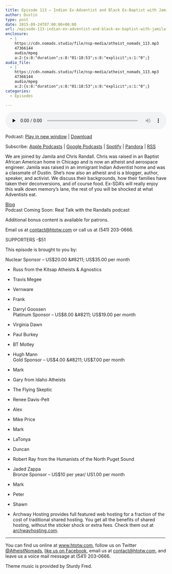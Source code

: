 ```yaml
---
title: Episode 113 – Indian Ex-Adventist and Black Ex-Baptist with Jamila and Chris Randall
author: Dustin
type: post
date: 2015-09-24T07:00:00+00:00
url: /episode-113-indian-ex-adventist-and-black-ex-baptist-with-jamila-and-chris-randall/
enclosure:
  - |
    https://cdn.nomads.studio/file/nsp-media/atheist_nomads_113.mp3
    47366144
    audio/mpeg
    a:2:{s:8:"duration";s:8:"01:18:53";s:8:"explicit";s:1:"0";}
audio_file:
  - |
    https://cdn.nomads.studio/file/nsp-media/atheist_nomads_113.mp3
    47366144
    audio/mpeg
    a:2:{s:8:"duration";s:8:"01:18:53";s:8:"explicit";s:1:"0";}
categories:
  - Episodes

---
```

<div itemscope itemtype="http://schema.org/AudioObject">
  <meta itemprop="name" content="Episode 113 &#8211; Indian Ex-Adventist and Black Ex-Baptist with Jamila and Chris Randall" />
  
  <meta itemprop="uploadDate" content="2015-09-24T01:00:00-06:00" />
  
  <meta itemprop="encodingFormat" content="audio/mpeg" />
  
  <meta itemprop="duration" content="PT1H18M53S" />
  
  <meta itemprop="description" content="We are joined by Jamila and Chris Randall. Chris was raised in an Baptist African American home in Chicago and is now an atheist and aerospace engineer. Jamila was raised in an immigrant Indian Adventist home and was a classmate of Dustin. She's now ..." />
  
  <meta itemprop="contentUrl" content="https://dts.podtrac.com/redirect.mp3/cdn.nomads.studio/file/nsp-media/atheist_nomads_113.mp3" />
  
  <meta itemprop="contentSize" content="45.2" />
  </p> 
  
  <div class="powerpress_player" id="powerpress_player_8370">
    <audio class="wp-audio-shortcode" id="audio-5123-114" preload="none" style="width: 100%;" controls="controls"><source type="audio/mpeg" src="https://dts.podtrac.com/redirect.mp3/cdn.nomads.studio/file/nsp-media/atheist_nomads_113.mp3?_=114" /><a href="https://dts.podtrac.com/redirect.mp3/cdn.nomads.studio/file/nsp-media/atheist_nomads_113.mp3">https://dts.podtrac.com/redirect.mp3/cdn.nomads.studio/file/nsp-media/atheist_nomads_113.mp3</a></audio>
  </div>
</div>

<p class="powerpress_links powerpress_links_mp3">
  Podcast: <a href="https://dts.podtrac.com/redirect.mp3/cdn.nomads.studio/file/nsp-media/atheist_nomads_113.mp3" class="powerpress_link_pinw" target="_blank" title="Play in new window" onclick="return powerpress_pinw('https://htotw.com/?powerpress_pinw=5123-podcast');" rel="nofollow">Play in new window</a> | <a href="https://dts.podtrac.com/redirect.mp3/cdn.nomads.studio/file/nsp-media/atheist_nomads_113.mp3" class="powerpress_link_d" title="Download" rel="nofollow" download="atheist_nomads_113.mp3">Download</a>
</p>

<p class="powerpress_links powerpress_subscribe_links">
  Subscribe: <a href="https://podcasts.apple.com/us/podcast/humanists-take-on-the-world/id530050098?mt=2&ls=1" class="powerpress_link_subscribe powerpress_link_subscribe_itunes" target="_blank" title="Subscribe on Apple Podcasts" rel="nofollow">Apple Podcasts</a> | <a href="https://www.google.com/podcasts?feed=aHR0cDovL2F0aGVpc3Rub21hZHMubGlic3luLmNvbS9yc3M%3D" class="powerpress_link_subscribe powerpress_link_subscribe_googleplay" target="_blank" title="Subscribe on Google Podcasts" rel="nofollow">Google Podcasts</a> | <a href="https://open.spotify.com/show/3LzK2xZGike6Tc1GEMtMbr?si=LieN9SNuTpq96smuaUsH8A" class="powerpress_link_subscribe powerpress_link_subscribe_spotify" target="_blank" title="Subscribe on Spotify" rel="nofollow">Spotify</a> | <a href="https://www.pandora.com/podcast/atheist-nomads/PC:10122?corr=62071012&part=ug" class="powerpress_link_subscribe powerpress_link_subscribe_pandora" target="_blank" title="Subscribe on Pandora" rel="nofollow">Pandora</a> | <a href="https://htotw.com/feed/podcast/" class="powerpress_link_subscribe powerpress_link_subscribe_rss" target="_blank" title="Subscribe via RSS" rel="nofollow">RSS</a>
</p>

We are joined by Jamila and Chris Randall. Chris was raised in an Baptist African American home in Chicago and is now an atheist and aerospace engineer. Jamila was raised in an immigrant Indian Adventist home and was a classmate of Dustin. She&#8217;s now also an atheist and is a blogger, author, speaker, and activist. We discuss their backgrounds, how their families have taken their deconversions, and of course food. Ex-SDA&#8217;s will really enjoy this walk down memory&#8217;s lane, the rest of you will be shocked at what Adventists eat.

<a href="http://jamilamrandall.com/" target="_blank" rel="noopener">Blog</a>  
Podcast Coming Soon: Real Talk with the Randalls podcast

Additional bonus content is available for patrons.

Email us at contact@htotw.com or call us at (541) 203-0666.

SUPPORTERS -$51

This episode is brought to you by:

Nuclear Sponsor &#8211; US$20.00 &#8211; US$35.00 per month  
* Russ from the Kitsap Atheists & Agnostics  
* Travis Megee  
* Vernware  
* Frank  
* Darryl Goossen  
Platinum Sponsor &#8211; US$8.00 &#8211; US$19.00 per month  
* Virginia Dawn  
* Paul Burkey  
* BT Motley  
* Hugh Mann  
Gold Sponsor &#8211; US$4.00 &#8211; US$7.00 per month  
* Mark  
* Gary from Idaho Atheists  
* The Flying Skeptic  
* Renee Davis-Pelt  
* Alex  
* Mike Price  
* Mark  
* LaTonya  
* Duncan  
* Robert Ray from the Humanists of the North Puget Sound  
* Jaded Zappa  
Bronze Sponsor &#8211; US$10 per year/ US1.00 per month  
* Mark  
* Peter  
* Shawn

* Archway Hosting provides full featured web hosting for a fraction of the cost of traditional shared hosting. You get all the benefits of shared hosting, without the sticker shock or extra fees. Check them out at <a href="http://archwayhosting.com/" target="_blank" rel="noopener">archwayhosting.com</a>.

<hr width="500" />

You can find us online at <a href="https://www.htotw.com/" target="_blank" rel="noopener">www.htotw.com</a>, follow us on Twitter <a href="https://twitter.com/AtheistNomads" target="_blank" rel="noopener">@AtheistNomads</a>, <a href="https://htotw.com/facebook" target="_blank" rel="noopener">like us on Facebook</a>, email us at <contact@htotw.com>, and leave us a voice mail message at (541) 203-0666.

Theme music is provided by Sturdy Fred.